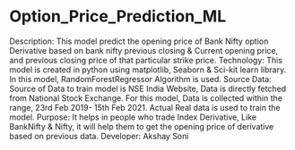 # Option_Price_Prediction_ML
Description: This model predict the opening price of Bank Nifty option Derivative based on bank nifty previous closing & Current opening price, and previous closing price of that particular strike price.
Technology:  This model is created in python using matplotlib, Seaborn & Sci-kit learn library. In this model, RandomForestRegressor Algorithm is used.
Source Data: Source of Data to train model is NSE India Website, Data is directly fetched from National Stock Exchange. For this model, Data is collected within the range, 23rd Feb 2019- 15th Feb 2021.
Actual Real data is used to train the model.
Purpose: It helps in people who trade Index Derivative, Like BankNifty & Nifty, it will help them to get the opening price of derivative based on previous data.
Developer: Akshay Soni
